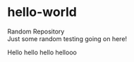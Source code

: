 # hello-world
Random Repository
<br>
Just some random testing going on here!
<br>

Hello hello hello hellooo
